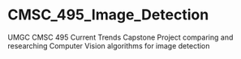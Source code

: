 # CMSC_495_Image_Detection
UMGC CMSC 495 Current Trends Capstone Project comparing and researching Computer Vision algorithms for image detection
